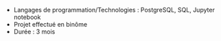 - Langages de programmation/Technologies : PostgreSQL, SQL, Jupyter notebook
- Projet effectué en binôme
- Durée : 3 mois
